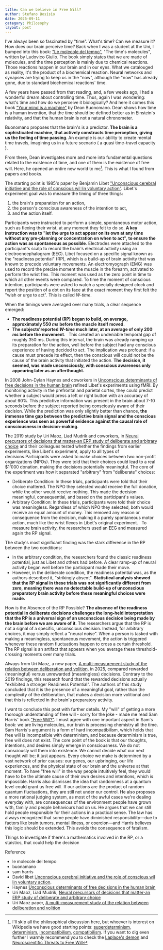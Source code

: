 ```yaml
---
title: Can we believe in Free Will?
author: Stefano Bosisio
date: 2025-09-11
category: Philosophy
layout: post
---
```


I've always been so fascinated by "time". What's time? Can we measure it? How does our brain perceive time? 
Back when I was a student at the Uni, I bumped into this book: ["Le molecole del tempo"](https://www.amazon.it/molecole-del-tempo-Viaggio-presente/dp/8833905861), "The time's molecules", written by Ludovico Giulio. The book simply states that we are made of molecules, and the time perception is mainly due to chemical reactions. Those reactions happen in our brain and in our eyes. What we catalouged as reality, it's the product of a biochemical reaction. Neural networks and synapses are trying to keep us in the "now", although the "now" has already gone, due to standard biochemical reactions' time.

A few years have passed from that reading, and, a few weeks ago, I had a wonderful dream about controlling time. Thus, again I was wondering: what's time and how do we perceive it biologically? And here it comes this book ["Your mind is a machine"](https://www.amazon.co.uk/Your-Brain-Time-Machine-Neuroscience/dp/0393247945) by Dean Buonomano. Dean shows how time is a human invention, that the time should be defined better as in Einstein's relativity, and that the human brain is not a natural chronometer. 

Buonomano proposes that the brain's is a predictor. **The brain is a sophisticated machine, that actively constructs time perception, giving us the feeling of time passing**. An example is our ability to create mental time travels, imagining us in a future scenario ( a quasi time-travel capacity ).

From there, Dean investigates more and more into fundamental questions related to the existence of time, and one of them is the existence of free will. Here, he opened an entire new world to me[^1]. This is what I found from papers and books. 



The starting point is 1985's paper by Benjamin Libet ["Unconscious cerebral initiative and the role of conscious wil lin voluntary action"](https://doi.org/10.1017/S0140525X00044903). Libet's experiment goal was to measure the timing of three things: 
1. the brain's preparation for an action, 
2. the person's conscious awareness of the intention to act, 
3. and the action itself. 

Participants were instructed to perform a simple, spontaneous motor action, such as flexing their wrist, at any moment they felt to do so. **A key instruction was to "let the urge to act appear on its own at any time without any pre-planning or concentration on when to act", to ensure the action was as spontaneous as possible**. Electrodes were attached to the participant's scalp to record the brain's electrical activity using an electroencephalogram (EEG). Libet focused on a specific signal known as the "readiness potential" (RP), which is a build-up of brain activity that was known to precede voluntary movements. An electromyograph (EMG) was used to record the precise moment the muscle in the forearm, activated to perform the wrist flex. This moment was used as the zero point in time to which all other events were compared. To time the moment of conscious intention, participants were asked to watch a specially designed clock and report the position of a dot on its face at the exact moment they first felt the "wish or urge to act". This is called _W-time_.

When the timings were averaged over many trials, a clear sequence emerged:
- **The readiness potential (RP) began to build, on average, approximately 550 _ms_ before the muscle itself moved.**
- **The subjects'reported _W-time_ much later, at an average of only 200 _ms_ before the movement**.   
This created an undeniable temporal gap of roughly 350 ms. During this interval, the brain was already ramping up its preparation for the action, well before the subject had any conscious experience of having decided to act. The implication was profound: if a cause must precede its effect, then the conscious will could not be the cause of the brain activity that initiated the action. **The decision, it seemed, was made unconsciously, with conscious awareness only appearing later as an afterthought.**  

In 2008 John-Dylan Haynes and coworkers in [Unconscious determinants of free decisions in the human brain](https://pubmed.ncbi.nlm.nih.gov/18408715/) refined Libet's experiments using fMRI. By monitoring activity in the prefrontal and parietal cortex, they could predict whether a subject would press a left or right button with an accuracy of about 60%. This predictive information was present in the brain about 7-10 seconds before the subject reported being consciously aware of their decision. While the prediction was only slightly better than chance, **the immense time gap between the predictive brain signal and the conscious experience was seen as powerful evidence against the causal role of consciousness in decision-making.** 

The 2019 study by Uri Maoz, Liad Mudrik and coworkers, in [Neural precursors of decisions that matter-an ERP study of deliberate and arbitrary choice](https://pubmed.ncbi.nlm.nih.gov/31642807/) and their colleagues tested whether the findings from earlier experiments, like Libet's experiment, apply to all types of decisions.Participants were asked to make choices between two non-profit organizations (NPOs). They were told that their choices could lead to a real $1'000 donation, making the decisions potentially meaningful. The core of the experiment was how it separated "arbitrary" from "deliberate" choices:
- Deliberate Condition: In these trials, participants were told that their choice mattered. The NPO they selected would receive the full donation, while the other would receive nothing. This made the decision meaningful, consequential, and based on the participant's values.   
- Arbitrary Condition: In these trials, participants were told their choice was meaningless. Regardless of which NPO they selected, both would receive an equal amount of money. This removed any reason or consequence from the decision, making it a purely spontaneous motor action, much like the wrist flexes in Libet's original experiment.   
To measure brain activity, the researchers used an EEG and measured again the RP signal.

The study's most significant finding was the stark difference in the RP between the two conditions:   
- In the arbitrary condition, the researchers found the classic readiness potential, just as Libet and others had before. A clear ramp-up of neural activity began well before the participant made their move.   
- However, in the deliberate condition, the readiness potential was, as the authors described it, "strikingly absent". **Statistical analysis showed that the RP signal in these trials was not significantly different from zero, meaning there was no detectable build-up of unconscious preparatory brain activity before these meaningful choices were made.**   

How is the Absence of the RP Possible? **The absence of the readiness potential in deliberate decisions challenges the long-held interpretation that the RP is a universal sign of an unconscious decision being made by the brain before we are aware of it**. The researchers argue that the RP is not a signal of a specific, unconscious decision. Instead, for arbitrary choices, it may simply reflect a "neural noise". When a person is tasked with making a meaningless, spontaneous movement, the action is triggered whenever these random fluctuations happen to cross a certain threshold. The RP signal is an artifact that appears when you average these threshold-crossing moments over many trials.   

Always from Uri Maoz, a new paper, [A multi-measurement study of the relation between deliberation and volition](https://academic.oup.com/nc/article/2025/1/niaf023/8224571?login=false), in 2025, compared rewarded (meaningful) versus unrewarded (meaningless) decisions. Contrary to the 2019 findings, this research found that the rewarded decisions actually "exhibited a stronger Readiness Potential". The authors of this study concluded that it is the presence of a meaningful goal, rather than the complexity of the deliberation, that makes a decision more volitional and that this is reflected in the brain's preparatory activity. 

I want to conclude this post with further details. My "will" of getting a more thorough understanding of free will - sorry for the joke - made me read Sam Harris' book ["Free Will?"](https://www.amazon.co.uk/Free-Will-Sam-Harris/dp/1451683405). I must agree with one important aspect in Sam's book: we are living molecules, our brain is processing chemistry all the time. Sam Harris's argument is a form of hard incompatibilism, which holds that free will is incompatible with determinism, and because determinism is true, free will does not exist. The core point of the book is that our thoughts, intentions, and desires simply emerge in consciousness. We do not consciously will them into existence. We cannot decide what our next thought will be; it just appears. Every choice we make is determined by a vast network of prior causes: our genes, our upbringing, our life experiences, and the physical state of our brain and the universe at that moment. To have "free will" in the way people intuitively feel, they would have to be the ultimate cause of their own desires and intentions, which is impossible. 
Harris also dismisses the idea that randomness at a quantum level could grant us free will. If our actions are the product of random quantum fluctuations, they are still not under our control. He also proposes a more rational judging system, as most of the awful cases we're dealing everyday with, are consequences of the environment people have grown with, family and people behaviours had on us. He argues that we can still hold people responsible for their actions in a practical sense. The law has always recognized that some people have diminished responsibility—due to factors like brain tumors, mental illness, or coercion—and Harris believes this logic should be extended. This avoids the consequence of fatalism.


Things to investigate if there's a mathematics involved in the RP, or a staistics, that could help the decision



Reference 
- le molecole del tempo
- buonamano
- sam harris
- David libet [Unconscious cerebral initiative and the role of conscious wil lin voluntary action](https://doi.org/10.1017/S0140525X00044903). 
- Haynes [Unconscious determinants of free decisions in the human brain](https://pubmed.ncbi.nlm.nih.gov/18408715/)
- Uri Maoz, Liad Mudrik, [Neural precursors of decisions that matter-an ERP study of deliberate and arbitrary choice](https://pubmed.ncbi.nlm.nih.gov/31642807/)
- Uri Maoz paper, [A multi-measurement study of the relation between deliberation and volition](https://academic.oup.com/nc/article/2025/1/niaf023/8224571?login=false)

[^1]:I'll skip all the philosophical discussion here, but whoever is interest on Wikipedia we have good starting points: [superdeterminism](https://en.wikipedia.org/wiki/Superdeterminism), [determinism](https://en.wikipedia.org/wiki/Determinism), [incompatibilism](https://en.wikipedia.org/wiki/Incompatibilism), [compatibilism](https://en.wikipedia.org/wiki/Compatibilism). If you want to dig even further I warmly recommend you to check the [Laplace's demon](https://en.wikipedia.org/wiki/Laplace%27s_demon) and [Neuroscientific Threats to Free Will](https://www.ncbi.nlm.nih.gov/books/NBK513665/)